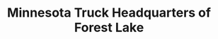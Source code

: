 ---
title: "Minnesota Truck Headquarters of Forest Lake"
url: /forest-lake/minnesota-truck-headquarters-of-forest-lake/
shop: Autohaus
---